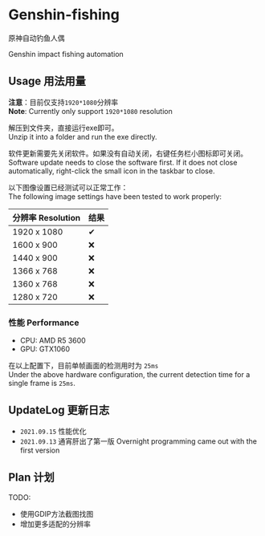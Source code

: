 # Genshin-fishing

原神自动钓鱼人偶

Genshin impact fishing automation

## Usage 用法用量
**注意**：目前仅支持`1920*1080`分辨率  
**Note**: Currently only support `1920*1080` resolution

解压到文件夹，直接运行exe即可。  
Unzip it into a folder and run the exe directly.

软件更新需要先关闭软件。如果没有自动关闭，右键任务栏小图标即可关闭。  
Software update needs to close the software first. If it does not close automatically, right-click the small icon in the taskbar to close.

以下图像设置已经测试可以正常工作：  
The following image settings have been tested to work properly:

| 分辨率 Resolution | 结果 |
| ----------------- | ---- |
| 1920 x 1080       | ✔    |
| 1600 x 900        | ❌    |
| 1440 x 900        | ❌    |
| 1366 x 768        | ❌    |
| 1360 x 768        | ❌    |
| 1280 x 720        | ❌    |

### 性能 Performance
- CPU: AMD R5 3600
- GPU: GTX1060

在以上配置下，目前单帧画面的检测用时为 `25ms`  
Under the above hardware configuration, the current detection time for a single frame is `25ms`.

## UpdateLog 更新日志

- `2021.09.15` 性能优化
- `2021.09.13` 通宵肝出了第一版 Overnight programming came out with the first version

## Plan 计划
TODO:  
   - 使用GDIP方法截图找图
   - 增加更多适配的分辨率

